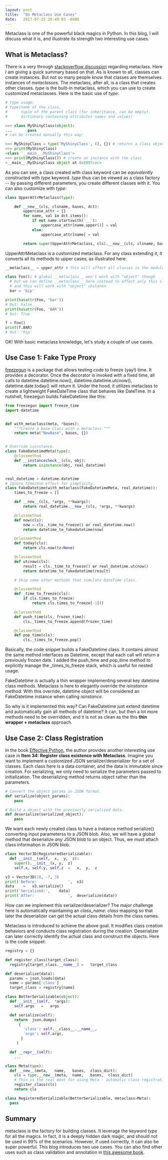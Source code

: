 ```yaml
---
layout: post
title:  "On Metaclass Use Cases"
date:   2017-07-25 20:49:03 -0800
---
```

Metaclass is one of the powerful black magics in Python. In this blog, I will discuss what it is, and illustrate its strength two interesting use cases.

## What is Metaclass?
There is a very through [stackoverflow discussion](https://stackoverflow.com/a/6581949) regarding metaclass. Here I am giving a quick summary based on that.
As is known to all, classes can create instances. But not so many people know that classes are themselves instances of *metaclasses*. 
The metaclass, after all, is a class that creates other classes. *type* is the built-in metaclass, which you can use to create customized metaclasses. Here is the basic use of *type*:

```python
# type usage:
# type(name of the class, 
#      tuple of the parent class (for inheritance, can be empty), 
#      dictionary containing attributes names and values)

>>> class MyShinyClass(object):
...       pass
# can be created manually this way:

>>> MyShinyClass = type('MyShinyClass', (), {}) # returns a class object
>>> print(MyShinyClass)
<class '__main__.MyShinyClass'>
>>> print(MyShinyClass()) # create an instance with the class
<__main__.MyShinyClass object at 0x8997cec>
```

As you can see, a class created with class keyword can be *equivalently* constructed with *type* keyword. *type* thus can be viewed as a class factory -- by passing different parameters, you create different classes with it. You can also customize with *type*:

```python
class UpperAttrMetaclass(type): 

    def __new__(cls, clsname, bases, dct):
        uppercase_attr = {}
        for name, val in dct.items():
            if not name.startswith('__'):
                uppercase_attr[name.upper()] = val
            else:
                uppercase_attr[name] = val

        return super(UpperAttrMetaclass, cls).__new__(cls, clsname, bases, uppercase_attr)
```

UpperAttrMetaclass is a customized metaclass. For any class extending it, it converts all its methods to upper cases, as illustrated here:

```python
__metaclass__ = upper_attr # this will affect all classes in the module

class Foo(): # global __metaclass__ won't work with "object" though
  # but we can define __metaclass__ here instead to affect only this class
  # and this will work with "object" children
  bar = 'bip'

print(hasattr(Foo, 'bar'))
# Out: False
print(hasattr(Foo, 'BAR'))
# Out: True

f = Foo()
print(f.BAR)
# Out: 'bip'
```

OK! With basic metaclass knowledge, let's study a couple of use cases.

## Use Case 1: Fake Type Proxy
[freezegun](https://github.com/spulec/freezegun) is a package that allows testing code to freeze (yay!) time. It provides a decorator. Once the decorator is invoked with a fixed time, all calls to datetime.datetime.now(), datetime.datetime.utcnow(), datetime.date.today() will return it. Under the hood, it utilizes metaclass to create a lightweight FakeDateTime class that behaves like DateTime. In a nutshell, freezegun builds FakeDatetime like this:

```python
from freezegun import freeze_time
import datetime


def with_metaclass(meta, *bases):
    """Create a base class with a metaclass."""
    return meta("NewBase", bases, {})


# Override isinstance.
class FakeDatetimeMeta(type):
    @classmethod
    def __instancecheck__(cls, obj):
        return isinstance(obj, real_datetime)


real_datetime = datetime.datetime
# Ignore timezone effect for simplicity.
class FakeDatetime(with_metaclass(FakeDatetimeMeta, real_datetime)):
    times_to_freeze = []

    def __new__(cls, *args, **kwargs):
        return real_datetime.__new__(cls, *args, **kwargs)

    @classmethod
    def now(cls):
        now = cls._time_to_freeze() or real_datetime.now()
        return datetime_to_fakedatetime(now)

    @classmethod
    def today(cls):
        return cls.now(tz=None)

    @classmethod
    def utcnow(cls):
        result = cls._time_to_freeze() or real_datetime.utcnow()
        return datetime_to_fakedatetime(result)

    # Skip some other methods that simulate DateTime class.

    @classmethod
    def _time_to_freeze(cls):
        if cls.times_to_freeze:
            return cls.times_to_freeze[-1]()

    @classmethod
    def push_time(cls, frozen_time):
        cls._times_to_freeze.append(frozen_time)

    @classmethod
    def pop_time(cls):
        cls._times_to_freeze.pop()
```

Basically, the code snippet builds a FakeDatetime class. It contains almost the same method interfaces as Datetime, except that each call will return a previously frozen date. I added the push_time and pop_time method to explicitly manage the _times_to_freeze stack, which is useful for nested usage.

FakeDatetime is actually a thin wrapper implementing several key datetime class methods. Metaclass is here to elegantly override the *isinstance* method. With this override, datetime object will be considered an FakeDatetime instance when calling *isinstance*.

So why is it implemented this way? Can FakeDatetime just extend datetime and automatically gain all methods of datetime? It can, but then a lot more methods need to be overridden, and it is not as clean as the this **thin wrapper + metaclass** approach.

## Use Case 2: Class Registration
In the book [Effective Python](http://www.effectivepython.com/), the author provides another interesting use case in **Item 34: Register class existence with Metaclass**. Imagine you want to implement a customized JSON serializer/deserializer for a set of classes. Each class here is a data container, and the data is immutable since creation. For serializing, we only need to serialize the parameters passed to initialization. The deserializing method returns object rather than the parameters.

```python
# Convert the object params in JSON format.
def serialize(object_params):
    pass

# Build a object with the previously serialized data.
def deserialize(serialized_object):
    pass
```

We want each newly created class to have a instance method serialize() converting input parameterss to a JSON blob. Also, we will have a global method that deserialize *any* JSON blob to an object. Thus, we must attach class information in JSON blob.

```python
class Vector3D(RegisteredSerializable):
  def __init__(self,  x,  y,  z):
    super().__init__(x, y,  z)
    self.x, self.y, self.z  =   x,  y,  z

v3 = Vector3D(10, -7, 3)
print('Before:              ',  v3)
data    =   v3.serialize()
print('Serialized:',    data)
print('After:               ',  deserialize(data))
```

How can we implement this serializer/deserializer? The major challenge here is automatically maintaining an *class_name: class* mapping so that later the deserializer can get the actual class details from the class names.

Metaclass is introduced to achieve the above goal. It modifies class creation behaviors and conducts class registration during the creation. Deserializer can later correctly identify the actual class and construct the objects. Here is the code snippet:

```python
registry = {}

def register_class(target_class):
  registry[target_class.__name__] =   target_class

def deserialize(data):
  params = json.loads(data)
  name = params['class']
  target_class = registry[name]

class BetterSerializable(object):
  def __init__(self,  *args):
    self.args   =   args

  def serialize(self):
    return  json.dumps(
      {
        'class': self.__class__.__name__,
        'args': self.args,
       }
     )

  def __repr__(self):
    ...

class Meta(type):
  def __new__(meta,   name,   bases,  class_dict):
    cls = type.__new__(meta,  name,   bases,  class_dict)
    # This is the real meat for using Meta - automatic class registration during class creation.
    register_class(cls)
    return cls

class RegisteredSerializable(BetterSerializable, metaclass=Meta):
  pass
```

## Summary
metaclass is the factory for building classes. It leverage the keyword *type* for all the magics. In fact, it is a deeply hidden dark magic, and should not be used in 99% of the scenarios. However, if used correctly, it can also be super powerful. This blog introduces two use cases. You can also find other uses such as class validation and annotation in [this awesome book](http://www.effectivepython.com/).